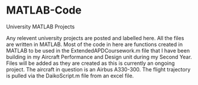 # MATLAB-Code
University MATLAB Projects



Any relevent university projects are posted and labelled here. All the files are written in MATLAB. Most of the code in here are functions created in MATLAB to be used in the ExtendedAPDCoursework.m file that I have been building in my Aircraft Performance and Design unit during my Second Year. Files will be added as they are created as this is currently an ongoing project. The aircraft in question is an Airbus A330-300. The flight trajectory is pulled via the DaikoScript.m file from an excel file.
